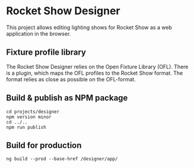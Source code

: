 # Rocket Show Designer
This project allows editing lighting shows for Rocket Show as a web application in the browser.

## Fixture profile library
The Rocket Show Designer relies on the Open Fixture Library (OFL). There is a plugin, which maps the OFL profiles to the Rocket Show format. The format relies as close as possible on the OFL-format.

## Build & publish as NPM package
```
cd projects/designer
npm version minor
cd ../..
npm run publish
```

## Build for production
```
ng build --prod --base-href /designer/app/
```